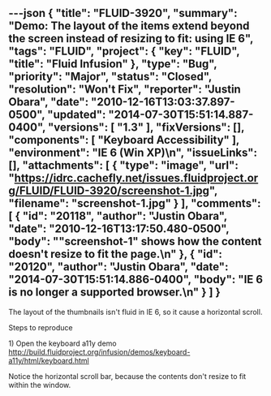 ---json
{
  "title": "FLUID-3920",
  "summary": "Demo: The layout of the items extend beyond the screen instead of resizing to fit: using IE 6",
  "tags": "FLUID",
  "project": {
    "key": "FLUID",
    "title": "Fluid Infusion"
  },
  "type": "Bug",
  "priority": "Major",
  "status": "Closed",
  "resolution": "Won't Fix",
  "reporter": "Justin Obara",
  "date": "2010-12-16T13:03:37.897-0500",
  "updated": "2014-07-30T15:51:14.887-0400",
  "versions": [
    "1.3"
  ],
  "fixVersions": [],
  "components": [
    "Keyboard Accessibility"
  ],
  "environment": "IE 6 (Win XP)\n",
  "issueLinks": [],
  "attachments": [
    {
      "type": "image",
      "url": "https://idrc.cachefly.net/issues.fluidproject.org/FLUID/FLUID-3920/screenshot-1.jpg",
      "filename": "screenshot-1.jpg"
    }
  ],
  "comments": [
    {
      "id": "20118",
      "author": "Justin Obara",
      "date": "2010-12-16T13:17:50.480-0500",
      "body": "\"screenshot-1\" shows how the content doesn't resize to fit the page.\n"
    },
    {
      "id": "20120",
      "author": "Justin Obara",
      "date": "2014-07-30T15:51:14.886-0400",
      "body": "IE 6 is no longer a supported browser.\n"
    }
  ]
}
---
The layout of the thumbnails isn't  fluid in IE 6, so it cause a horizontal scroll.

Steps to reproduce

1\) Open the keyboard a11y demo\
<http://build.fluidproject.org/infusion/demos/keyboard-a11y/html/keyboard.html>

Notice the horizontal scroll bar, because the contents don't resize to fit within the window.

        